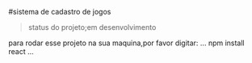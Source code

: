 #sistema de cadastro de jogos

> status do projeto;em desenvolvimento

para rodar esse projeto na sua maquina,por favor digitar:
...
npm install react
...
